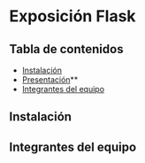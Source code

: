# Exposición Flask

## **Tabla de contenidos**

- [Instalación](#instalacion)
- [Presentación](./presentacion.md)** 
- [Integrantes del equipo](#integrantes-del-equipo)

## **Instalación**

## **Integrantes del equipo**
